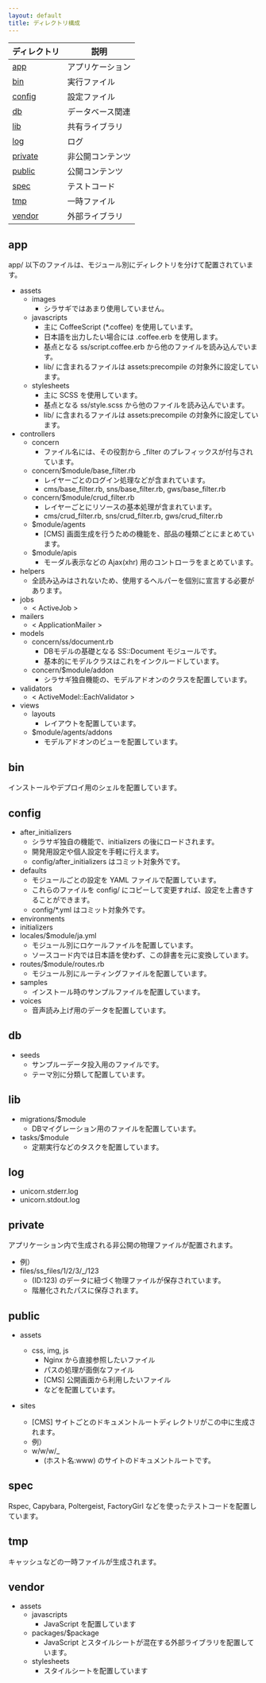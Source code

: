 ```yaml
---
layout: default
title: ディレクトリ構成
---
```


|ディレクトリ|説明|
|---|---|
|[app](#app)|アプリケーション|
|[bin](#bin)|実行ファイル|
|[config](#config)|設定ファイル|
|[db](#db)|データベース関連|
|[lib](#lib)|共有ライブラリ|
|[log](#log)|ログ|
|[private](#private)|非公開コンテンツ|
|[public](#public)|公開コンテンツ|
|[spec](#spec)|テストコード|
|[tmp](#tmp)|一時ファイル|
|[vendor](#vendor)|外部ライブラリ|

## <a name="abcd"></a> app

app/ 以下のファイルは、モジュール別にディレクトリを分けて配置されています。

- assets
  - images
    - シラサギではあまり使用していません。
  - javascripts
    - 主に CoffeeScript (*.coffee) を使用しています。
    - 日本語を出力したい場合には .coffee.erb を使用します。
    - 基点となる ss/script.coffee.erb から他のファイルを読み込んでいます。
    - lib/ に含まれるファイルは assets:precompile の対象外に設定しています。
  - stylesheets
    - 主に SCSS を使用しています。
    - 基点となる ss/style.scss から他のファイルを読み込んでいます。
    - lib/ に含まれるファイルは assets:precompile の対象外に設定しています。
- controllers
  - concern
    - ファイル名には、その役割から _filter のプレフィックスが付与されています。
  - concern/$module/base_filter.rb
    - レイヤーごとのログイン処理などが含まれています。
    - cms/base_filter.rb, sns/base_filter.rb, gws/base_filter.rb
  - concern/$module/crud_filter.rb
    - レイヤーごとにリソースの基本処理が含まれています。
    - cms/crud_filter.rb, sns/crud_filter.rb, gws/crud_filter.rb
  - $module/agents
    - [CMS] 画面生成を行うための機能を、部品の種類ごとにまとめています。
  - $module/apis
    - モーダル表示などの Ajax(xhr) 用のコントローラをまとめています。
- helpers
  - 全読み込みはされないため、使用するヘルパーを個別に宣言する必要があります。
- jobs
  - < ActiveJob >
- mailers
    - < ApplicationMailer >
- models
  - concern/ss/document.rb
    - DBモデルの基礎となる SS::Document モジュールです。
    - 基本的にモデルクラスはこれをインクルードしています。
  - concern/$module/addon
    - シラサギ独自機能の、モデルアドオンのクラスを配置しています。
- validators
  - < ActiveModel::EachValidator >
- views
  - layouts
    - レイアウトを配置しています。
  - $module/agents/addons
    - モデルアドオンのビューを配置しています。

## <a name="bin"></a> bin

インストールやデプロイ用のシェルを配置しています。

## <a name="config"></a> config

- after_initializers
  - シラサギ独自の機能で、initializers の後にロードされます。
  - 開発用設定や個人設定を手軽に行えます。
  - config/after_initializers はコミット対象外です。
- defaults
  - モジュールごとの設定を YAML ファイルで配置しています。
  - これらのファイルを config/ にコピーして変更すれば、設定を上書きすることができます。
  - config/*.yml はコミット対象外です。
- environments
- initializers
- locales/$module/ja.yml
  - モジュール別にロケールファイルを配置しています。
  - ソースコード内では日本語を使わず、この辞書を元に変換しています。
- routes/$module/routes.rb
  - モジュール別にルーティングファイルを配置しています。
- samples
  - インストール時のサンプルファイルを配置しています。
- voices
  - 音声読み上げ用のデータを配置しています。

## <a name="db"></a> db

- seeds
  - サンプルーデータ投入用のファイルです。
  - テーマ別に分類して配置しています。

## <a name="lib"></a> lib

- migrations/$module
  - DBマイグレーション用のファイルを配置しています。
- tasks/$module
  - 定期実行などのタスクを配置しています。

## <a name="log"></a> log

- unicorn.stderr.log
- unicorn.stdout.log

## <a name="private"></a> private

アプリケーション内で生成される非公開の物理ファイルが配置されます。

- 例）
- files/ss_files/1/2/3/_/123
  - (ID:123) のデータに紐づく物理ファイルが保存されています。
  - 階層化されたパスに保存されます。

## <a name="public"></a> public

- assets
  - css, img, js
    - Nginx から直接参照したいファイル
    - パスの処理が面倒なファイル
    - [CMS] 公開画面から利用したいファイル
    - などを配置しています。

- sites
  - [CMS] サイトごとのドキュメントルートディレクトリがこの中に生成されます。
  - 例）
  - w/w/w/_
    - (ホスト名:www) のサイトのドキュメントルートです。

## <a name="spec"></a> spec

Rspec, Capybara, Poltergeist, FactoryGirl などを使ったテストコードを配置しています。

## <a name="tmp"></a> tmp

キャッシュなどの一時ファイルが生成されます。

## <a name="vendor"></a> vendor

- assets
  - javascripts
    - JavaScript を配置しています
  - packages/$package
    - JavaScript とスタイルシートが混在する外部ライブラリを配置しています。
  - stylesheets
    - スタイルシートを配置しています
